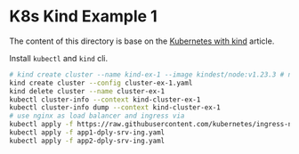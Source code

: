 # K8s Kind Example 1

The content of this directory is base on the
[Kubernetes with kind](https://www.baeldung.com/ops/kubernetes-kind)
article.

Install `kubectl` and `kind` cli.

```bash
# kind create cluster --name kind-ex-1 --image kindest/node:v1.23.3 # not use option
kind create cluster --config cluster-ex-1.yaml
kind delete cluster --name cluster-ex-1
kubectl cluster-info --context kind-cluster-ex-1
kubectl cluster-info dump --context kind-cluster-ex-1
# use nginx as load balancer and ingress via
kubectl apply -f https://raw.githubusercontent.com/kubernetes/ingress-nginx/main/deploy/static/provider/kind/deploy.yaml
kubectl apply -f app1-dply-srv-ing.yaml
kubectl apply -f app2-dply-srv-ing.yaml
```
